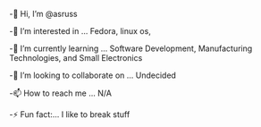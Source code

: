 -👋 Hi, I’m @asruss

-👀 I’m interested in ...
Fedora, linux os,

-🌱 I’m currently learning ...
Software Development, Manufacturing Technologies, and Small Electronics

-💞️ I’m looking to collaborate on ...
Undecided

-📫 How to reach me ...
N/A

-⚡ Fun fact:...
I like to break stuff 
<!---
rustygear29/rustygear29 is a ✨ special ✨ repository because its `README.md` (this file) appears on your GitHub profile.
You can click the Preview link to take a look at your changes.
--->
